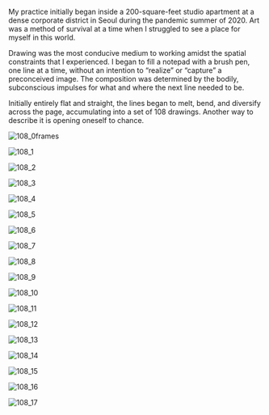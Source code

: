 My practice initially began inside a 200-square-feet studio apartment at a dense corporate district in Seoul during the pandemic summer of 2020. Art was a method of survival at a time when I struggled to see a place for myself in this world. 

Drawing was the most conducive medium to working amidst the spatial constraints that I experienced. I began to fill a notepad with a brush pen, one line at a time, without an intention to “realize” or “capture” a preconceived image. The composition was determined by the bodily, subconscious impulses for what and where the next line needed to be. 

Initially entirely flat and straight, the lines began to melt, bend, and diversify across the page, accumulating into a set of 108 drawings. Another way to describe it is opening oneself to chance.

![108_0frames](../../images/drawing/108_0.png)

![108_1](../../images/drawing/108_1.png)

![108_2](../../images/drawing/108_2.png)

![108_3](../../images/drawing/108_3.png)

![108_4](../../images/drawing/108_4.png)

![108_5](../../images/drawing/108_5.png)

![108_6](../../images/drawing/108_6.png)

![108_7](../../images/drawing/108_7.png)

![108_8](../../images/drawing/108_8.png)

![108_9](../../images/drawing/108_9.png)

![108_10](../../images/drawing/108_10.png)

![108_11](../../images/drawing/108_11.png)

![108_12](../../images/drawing/108_12.png)

![108_13](../../images/drawing/108_13.png)

![108_14](../../images/drawing/108_14.png)

![108_15](../../images/drawing/108_15.png)

![108_16](../../images/drawing/108_16.png)

![108_17](../../images/drawing/108_17.png)